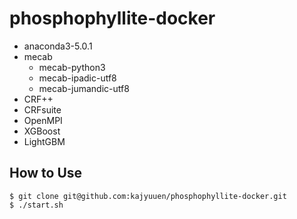 # phosphophyllite-docker

- anaconda3-5.0.1
- mecab
  - mecab-python3
  - mecab-ipadic-utf8
  - mecab-jumandic-utf8
- CRF++
- CRFsuite
- OpenMPI
- XGBoost
- LightGBM

## How to Use

```shell
$ git clone git@github.com:kajyuuen/phosphophyllite-docker.git
$ ./start.sh
```
